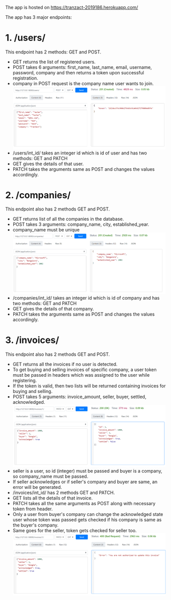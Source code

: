 The app is hosted on https://tranzact-2019186.herokuapp.com/

The app has 3 major endpoints:
# 1. /users/
This endpoint has 2 methods: GET and POST.

* GET returns the list of registered users.
* POST takes 6 arguments: first_name, last_name, email, username, password, company and then returns a token upon successful registration.
* company in POST request is the company name user wants to join.
![imgalt](user.png)
* /users/int_id/ takes an integer id which is id of user and has two methods: GET and PATCH
* GET gives the details of that user.
* PATCH takes the arguments same as POST and changes the values accordingly.



# 2. /companies/
This endpoint also has 2 methods GET and POST.

* GET returns list of all the companies in the database.
* POST takes 3 arguments: company_name, city, established_year.
* company_name must be unique
![company](company.png)
* /companies/int_id/ takes an integer id which is id of company and has two methods: GET and PATCH
* GET gives the details of that company.
* PATCH takes the arguments same as POST and changes the values accordingly.

# 3. /invoices/
This endpoint also has 2 methods GET and POST.
* GET returns all the invoices if no user is detected.
* To get buying and selling invoices of specific company, a user token must be passed in headers which was assigned to the user while registering.
* If the token is valid, then two lists will be returned containing invoices for buying and selling.
* POST takes 5 arguments: invoice_amount, seller, buyer, settled, acknowledged.
![invoice](invoice1.png)
* seller is a user, so id (integer) must be passed and buyer is a company, so company_name must be passed.
* If seller acknowledges or if seller's company and buyer are same, an error will be generated.
* /invoices/int_id/ has 2 methods GET and PATCH.
* GET lists all the details of that invoice.
* PATCH takes all the same arguments as POST along with necessary token from header.
* Only a user from buyer's company can change the acknowledged state user whose token was passed gets checked if his company is same as the buyer's company.
* Same goes for the seller, token gets checked for seller too.
![invoice](invoice2.png)